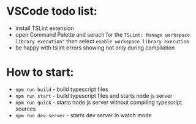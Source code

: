 # VSCode todo list:

* install TSLint extension
* open Command Palette and serach for the `TSLint: Manage workspace library execution"` then select `enable workspace library execution`
* be happy with tslint errors showing not only during compilation

# How to start:

* `npm run build` - build typescript files
* `npm run start` - build typescript files and starts node js server
* `npm run quick` - starts node js server without compiling typescript sources
* `npm run dev:server` - starts dev server in watch mode
